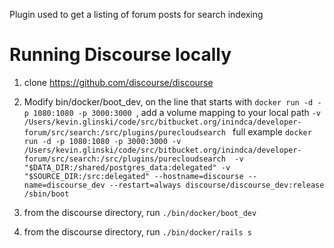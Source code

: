 Plugin used to get a listing of forum posts for search indexing

# Running Discourse locally

1. clone https://github.com/discourse/discourse
2. Modify bin/docker/boot_dev, on the line that starts with ```docker run -d -p 1080:1080 -p 3000:3000 ```, add a volume mapping to your local path ```-v /Users/kevin.glinski/code/src/bitbucket.org/inindca/developer-forum/src/search:/src/plugins/purecloudsearch ``` full example ```docker run -d -p 1080:1080 -p 3000:3000 -v /Users/kevin.glinski/code/src/bitbucket.org/inindca/developer-forum/src/search:/src/plugins/purecloudsearch  -v "$DATA_DIR:/shared/postgres_data:delegated" -v "$SOURCE_DIR:/src:delegated" --hostname=discourse --name=discourse_dev --restart=always discourse/discourse_dev:release /sbin/boot```

3. from the discourse directory, run ```./bin/docker/boot_dev```
3. from the discourse directory, run ```./bin/docker/rails s```

